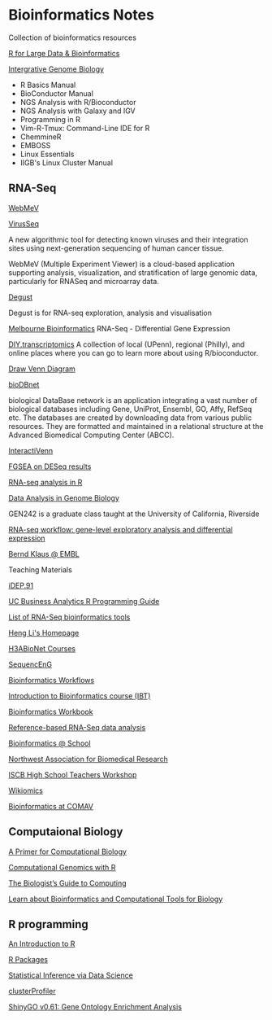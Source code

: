 # Bioinformatics Notes
Collection of bioinformatics resources 

[R for Large Data & Bioinformatics](http://faculty.washington.edu/kenrice/bigr/)

[Intergrative Genome Biology](http://manuals.bioinformatics.ucr.edu)

- R Basics Manual
- BioConductor Manual
- NGS Analysis with R/Bioconductor
- NGS Analysis with Galaxy and IGV
- Programming in R
- Vim-R-Tmux: Command-Line IDE for R
- ChemmineR 
- EMBOSS
- Linux Essentials
- IIGB's Linux Cluster Manual

## RNA-Seq

[WebMeV](http://mev.tm4.org/#/welcome)

[VirusSeq](https://odin.mdacc.tmc.edu/~xsu1/VirusSeq.html)

A new algorithmic tool for detecting known viruses
and their integration sites using next-generation
sequencing of human cancer tissue.

WebMeV (Multiple Experiment Viewer) is a cloud-based application supporting analysis, visualization, and stratification of large genomic data, particularly for RNASeq and microarray data.

[Degust](https://degust.erc.monash.edu)

Degust is for RNA-seq exploration, analysis and visualisation

[Melbourne Bioinformatics](https://melbournebioinformatics.github.io/MelBioInf_docs/tutorials/rna_seq_dge_basic/rna_seq_basic_tutorial/)
RNA-Seq - Differential Gene Expression

[DIY.transcriptomics](http://diytranscriptomics.com/help)
A collection of local (UPenn), regional (Philly), and online places where you can go to learn more about using R/bioconductor.

[Draw Venn Diagram](http://bioinformatics.psb.ugent.be/webtools/Venn/)

[bioDBnet](https://biodbnet-abcc.ncifcrf.gov)

biological DataBase network is an application integrating a vast number of biological databases including Gene, UniProt, Ensembl, GO, Affy, RefSeq etc. The databases are created by downloading data from various public resources. They are formatted and maintained in a relational structure at the Advanced Biomedical Computing Center (ABCC).

[InteractiVenn](http://www.interactivenn.net)

[FGSEA on DESeq results](https://stephenturner.github.io/deseq-to-fgsea/)

[RNA-seq analysis in R](https://bioinformatics-core-shared-training.github.io/RNAseq-R/rna-seq-gene-set-testing.nb.html)

[Data Analysis in Genome Biology](https://girke.bioinformatics.ucr.edu/GEN242/)

GEN242 is a graduate class taught at the University of California, Riverside

[RNA-seq workflow: gene-level exploratory analysis and differential expression](http://master.bioconductor.org/packages/release/workflows/vignettes/rnaseqGene/inst/doc/rnaseqGene.html#annotating-and-exporting-results)

[Bernd Klaus @ EMBL](https://www.huber.embl.de/users/klaus/teaching.html#differential_expression_analysis_of_rna-seq_data_with_deseq2)

Teaching Materials

[iDEP.91](http://bioinformatics.sdstate.edu/idep/)

[UC Business Analytics R Programming Guide](http://uc-r.github.io/introduction)

[List of RNA-Seq bioinformatics tools](https://en.m.wikipedia.org/wiki/List_of_RNA-Seq_bioinformatics_tools)

[Heng Li's Homepage](http://lh3lh3.users.sourceforge.net)

[H3ABioNet Courses](https://h3abionet.org/training/bioinformaticseducation)

[SequencEnG](http://education.knoweng.org/sequenceng/#)

[Bioinformatics Workflows](https://h3abionet.org/tools-and-services/workflows)

[Introduction to Bioinformatics course (IBT)](https://training.h3abionet.org/IBT_2017/?page_id=622)

[Bioinformatics Workbook](https://bioinformaticsworkbook.org/#gsc.tab=0)

[Reference-based RNA-Seq data analysis](https://training.galaxyproject.org/training-material/topics/transcriptomics/tutorials/ref-based/tutorial.html)

[Bioinformatics @ School](http://www.bioinformaticaindeklas.nl/en/)

[Northwest Association for Biomedical Research](https://www.nwabr.org/teacher-center/introductory-bioinformatics-genetic-testing#resources)

[ISCB High School Teachers Workshop](https://www.iscb.org/workshop-high-school-teachers-ismb2014)

[Wikiomics](https://openwetware.org/wiki/Wikiomics)

[Bioinformatics at COMAV](https://bioinf.comav.upv.es/courses/sequence_analysis/index.html)

## Computaional Biology

[A Primer for Computational Biology](https://open.oregonstate.education/computationalbiology/)

[Computational Genomics with R](http://compgenomr.github.io/book/)

[The Biologist’s Guide to Computing](http://book.biologistsguide2computing.com/en/stable/)

[Learn about Bioinformatics and Computational Tools for Biology](http://barc.wi.mit.edu/education/)


## R programming 
[An Introduction to R](https://cran.r-project.org/doc/manuals/r-release/R-intro.html)

[R Packages](https://r-pkgs.org)

[Statistical Inference via Data Science](https://moderndive.com/index.html)

[clusterProfiler](http://yulab-smu.top/clusterProfiler-book/index.html)

[ShinyGO v0.61: Gene Ontology Enrichment Analysis](http://bioinformatics.sdstate.edu/go/)












